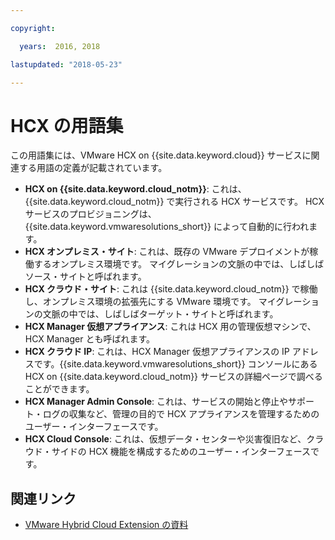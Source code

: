 ```yaml
---

copyright:

  years:  2016, 2018

lastupdated: "2018-05-23"

---
```


# HCX の用語集

この用語集には、VMware HCX on {{site.data.keyword.cloud}} サービスに関連する用語の定義が記載されています。

* **HCX on {{site.data.keyword.cloud_notm}}**: これは、{{site.data.keyword.cloud_notm}} で実行される HCX サービスです。 HCX サービスのプロビジョニングは、{{site.data.keyword.vmwaresolutions_short}} によって自動的に行われます。
* **HCX オンプレミス・サイト**: これは、既存の VMware デプロイメントが稼働するオンプレミス環境です。 マイグレーションの文脈の中では、しばしばソース・サイトと呼ばれます。
* **HCX クラウド・サイト**: これは {{site.data.keyword.cloud_notm}} で稼働し、オンプレミス環境の拡張先にする VMware 環境です。 マイグレーションの文脈の中では、しばしばターゲット・サイトと呼ばれます。
* **HCX Manager 仮想アプライアンス**: これは HCX 用の管理仮想マシンで、HCX Manager とも呼ばれます。
* **HCX クラウド IP**: これは、HCX Manager 仮想アプライアンスの IP アドレスです。{{site.data.keyword.vmwaresolutions_short}} コンソールにある HCX on {{site.data.keyword.cloud_notm}} サービスの詳細ページで調べることができます。
* **HCX Manager Admin Console**: これは、サービスの開始と停止やサポート・ログの収集など、管理の目的で HCX アプライアンスを管理するためのユーザー・インターフェースです。
* **HCX Cloud Console**: これは、仮想データ・センターや災害復旧など、クラウド・サイドの HCX 機能を構成するためのユーザー・インターフェースです。

## 関連リンク

* [VMware Hybrid Cloud Extension の資料](https://hcx.vmware.com/#vm-documentation)
